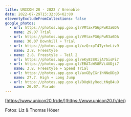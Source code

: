 ```yaml
---
title: UNICON 20 - 2022 / Grenoble
date: 2022-07-29T15:32:05+02:00
eleventyExcludeFromCollections: false
google_photos:
  - url: https://photos.app.goo.gl/VMtaxPG6pPwR3a6DA
    name: 29.07 Trial
  - url: https://photos.app.goo.gl/VMtaxPG6pPwR3a6DA
    name: 30.07 Downhill + Trial
  - url: https://photos.app.goo.gl/xzQrxpT4TyrheLiv9
    name: 2.8. Freestyle
  - name: 2.8. Freestyle - Teil 2
    url: https://photos.app.goo.gl/eKy82BRijA7GisPi7
  - url: https://photos.app.goo.gl/EBATaW58RVi4UDji7
    name: 3.8. Freestyle + Speed Trial
  - url: https://photos.app.goo.gl/axGByEGr1hNNeDDg9
    name: 27.7. High + Long Jump
  - url: https://photos.app.goo.gl/DUqNiyReqLtNgB4u9
    name: 26.07. Parade
---
```

[https://www.unicon20.fr/de/](https://www.unicon20.fr/de/)

Fotos: Liz & Thomas Höser




